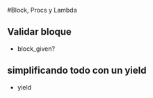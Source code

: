 #Block, Procs y Lambda

## Validar bloque

*	block_given?

## simplificando todo con un yield

*	yield